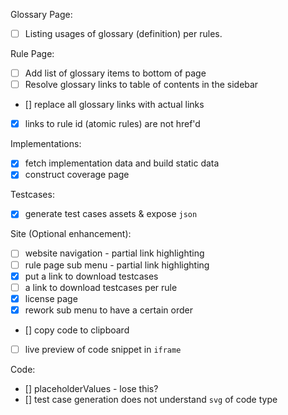 Glossary Page:

- [ ] Listing usages of glossary (definition) per rules.

Rule Page:

- [ ] Add list of glossary items to bottom of page
- [ ] Resolve glossary links to table of contents in the sidebar
- [] replace all glossary links with actual links
- [x] links to rule id (atomic rules) are not href'd

Implementations:

- [x] fetch implementation data and build static data
- [x] construct coverage page

Testcases:

- [x] generate test cases assets & expose `json`

Site (Optional enhancement):

- [ ] website navigation - partial link highlighting
- [ ] rule page sub menu - partial link highlighting
- [x] put a link to download testcases
- [ ] a link to download testcases per rule
- [x] license page
- [x] rework sub menu to have a certain order
- [] copy code to clipboard
- [ ] live preview of code snippet in `iframe`

Code:

- [] placeholderValues - lose this?
- [] test case generation does not understand `svg` of code type
